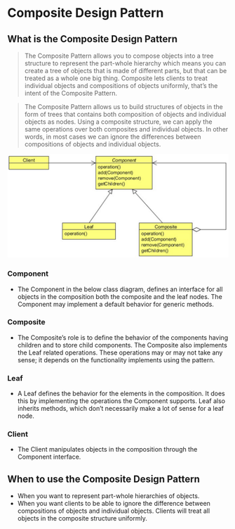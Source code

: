 #   Composite Design Pattern


##  What is the Composite Design Pattern
>   The Composite Pattern allows you to compose objects into a tree structure to represent the part-whole hierarchy which means
    you can create a tree of objects that is made of different parts, but that can be treated as a whole one big thing. Composite lets
    clients to treat individual objects and compositions of objects uniformly, that’s the intent of the Composite Pattern.
    
>   The Composite Pattern allows us to build structures of objects in the form of trees that contains both composition of objects and
    individual objects as nodes. Using a composite structure, we can apply the same operations over both composites and individual
    objects. In other words, in most cases we can ignore the differences between compositions of objects and individual objects.    
    
![UML diagram](https://github.com/11andrew1991/design_patterns/blob/master/Composite/img/composite.PNG)


### Component
-   The Component in the below class diagram, defines an interface for all objects in the composition both the composite and the
    leaf nodes. The Component may implement a default behavior for generic methods.

### Composite
-   The Composite’s role is to define the behavior of the components having children and to store child components. The Composite
    also implements the Leaf related operations. These operations may or may not take any sense; it depends on the functionality
    implements using the pattern.

### Leaf
-   A Leaf defines the behavior for the elements in the composition. It does this by implementing the operations the Component
    supports. Leaf also inherits methods, which don’t necessarily make a lot of sense for a leaf node.

### Client
-   The Client manipulates objects in the composition through the Component interface.


##  When to use the Composite Design Pattern
-   When you want to represent part-whole hierarchies of objects.
-   When you want clients to be able to ignore the difference between compositions of objects and individual objects. Clients will
    treat all objects in the composite structure uniformly.
